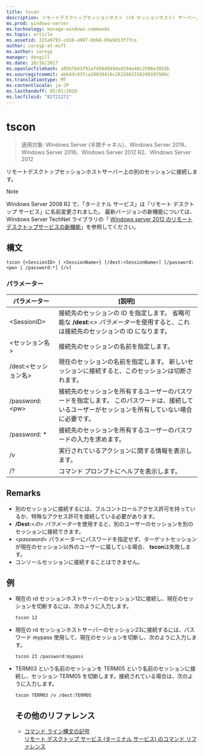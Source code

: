 ```yaml
---
title: tscon
description: リモートデスクトップセッションホスト (rd セッションホスト) サーバー上の別のセッションに接続する tscon のリファレンストピックです。
ms.prod: windows-server
ms.technology: manage-windows-commands
ms.topic: article
ms.assetid: 315a9793-cd10-4987-bb68-89a9d13f7fce
author: coreyp-at-msft
ms.author: coreyp
manager: dongill
ms.date: 10/16/2017
ms.openlocfilehash: a95b7b63f91e7450d949ded294a48c2596e385db
ms.sourcegitcommit: ab64dc83fca28039416c26226815502d0193500c
ms.translationtype: MT
ms.contentlocale: ja-JP
ms.lasthandoff: 05/01/2020
ms.locfileid: "82721271"
---
```

# <a name="tscon"></a>tscon

> 適用対象: Windows Server (半期チャネル)、Windows Server 2019、Windows Server 2016、Windows Server 2012 R2、Windows Server 2012

リモートデスクトップセッションホストサーバー上の別のセッションに接続します。  

  

> [!NOTE]  
> Windows Server 2008 R2 で、「ターミナル サービス」は「リモート デスクトップ サービス」に名前変更されました。 最新バージョンの新機能については、Windows Server TechNet ライブラリの「 [Windows server 2012 のリモートデスクトップサービスの新機能](https://technet.microsoft.com/library/hh831527)」を参照してください。  

## <a name="syntax"></a>構文  
```  
tscon {<SessionID> | <SessionName>} [/dest:<SessionName>] [/password:<pw> | /password:*] [/v]  
```  
### <a name="parameters"></a>パラメーター  

|パラメーター|[説明]|  
|-------|--------|  
|\<SessionID>|接続先のセッションの ID を指定します。 省略可能な **/dest:**<*> パラメーター*を使用すると、これは接続先のセッションの ID になります。|  
|\<セッション名>|接続先のセッションの名前を指定します。|  
|/dest:\<セッション名>|現在のセッションの名前を指定します。 新しいセッションに接続すると、このセッションは切断されます。|  
|/password:\<pw>|接続先のセッションを所有するユーザーのパスワードを指定します。 このパスワードは、接続しているユーザーがセッションを所有していない場合に必要です。|  
|/password: *|接続先のセッションを所有するユーザーのパスワードの入力を求めます。|  
|/v|実行されているアクションに関する情報を表示します。|  
|/?|コマンド プロンプトにヘルプを表示します。|  

## <a name="remarks"></a>Remarks  
-   別のセッションに接続するには、フルコントロールアクセス許可を持っているか、特殊なアクセス許可を接続している必要があります。  
-   **/Dest:**<*の> パラメーター*を使用すると、別のユーザーのセッションを別のセッションに接続できます。  
-   <*password*> パラメーターにパスワードを指定せず、ターゲットセッションが現在のセッション以外のユーザーに属している場合、 **tscon**は失敗します。  
-   コンソールセッションに接続することはできません。  

## <a name="examples"></a>例  
- 現在の rd セッションホストサーバーのセッション12に接続し、現在のセッションを切断するには、次のように入力します。  
  ```  
  tscon 12  
  ```  
- 現在の rd セッションホストサーバーのセッション23に接続するには、パスワード mypass 使用して、現在のセッションを切断し、次のように入力します。  
  ```  
  tscon 23 /password:mypass  
  ```  
- TERM03 という名前のセッションを TERM05 という名前のセッションに接続し、セッション TERM05 を切断します。接続されている場合は、次のように入力します。  
  ```  
  tscon TERM03 /v /dest:TERM05  
  ```  
  ## <a name="additional-references"></a>その他のリファレンス  
  - [コマンド ライン構文の記号](command-line-syntax-key.md)  
  [リモート デスクトップ サービス (ターミナル サービス) のコマンド リファレンス](remote-desktop-services-terminal-services-command-reference.md)  
